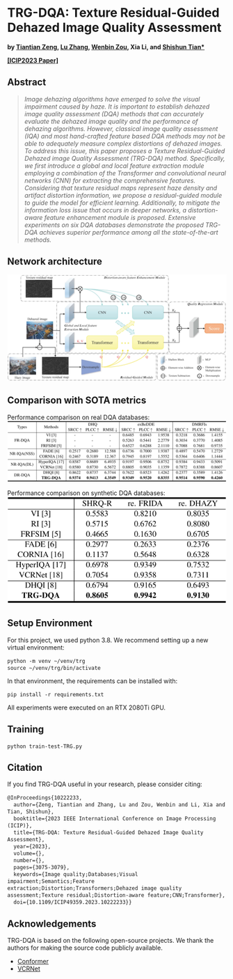 # TRG-DQA: Texture Residual-Guided Dehazed Image Quality Assessment

**by [Tiantian Zeng](https://scholar.google.com.hk/citations?user=gemAtrkAAAAJ&hl=zh-CN), [Lu Zhang](https://scholar.google.com.hk/citations?hl=zh-CN&user=BCzhwesAAAAJ&view_op=list_works&sortby=pubdate), [Wenbin Zou](https://scholar.google.com.hk/citations?user=J8-OQCIAAAAJ&hl=zh-CN), Xia Li, and [Shishun Tian*](https://scholar.google.com.hk/citations?user=gk8puWMAAAAJ&hl=zh-CN)**

**[[ICIP2023 Paper]](https://ieeexplore.ieee.org/abstract/document/10222233)**

## Abstract

>_Image dehazing algorithms have emerged to solve the visual impairment caused by haze. It is important to establish dehazed image quality assessment (DQA) methods that can accurately evaluate the dehazed image quality and the performance of dehazing algorithms. However, classical image quality assessment (IQA) and most hand-crafted feature based DQA methods may not be able to adequately measure complex distortions of dehazed images. To address this issue, this paper proposes a Texture Residual-Guided Dehazed image Quality Assessment (TRG-DQA) method. Specifically, we first introduce a global and local feature extraction module employing a combination of the Transformer and convolutional neural networks (CNN) for extracting the comprehensive features. Considering that texture residual maps represent haze density and artifact distortion information, we propose a residual-guided module to guide the model for efficient learning. Additionally, to mitigate the information loss issue that occurs in deeper networks, a distortion-aware feature enhancement module is proposed. Extensive experiments on six DQA databases demonstrate the proposed TRG-DQA achieves superior performance among all the state-of-the-art methods._

## Network architecture
![TRGDQA_network](resources/TRGDQA_network.jpg)

## Comparison with SOTA metrics

Performance comparison on real DQA databases:
![real_DQA_databases](resources/real_DQA_databases.png)

Performance comparison on synthetic DQA databases:
![syn_DQA_databases](resources/syn_DQA_databases.png)

## Setup Environment

For this project, we used python 3.8. We recommend setting up a new virtual environment:

```shell
python -m venv ~/venv/trg
source ~/venv/trg/bin/activate
```

In that environment, the requirements can be installed with:

```shell
pip install -r requirements.txt
```

All experiments were executed on an RTX 2080Ti GPU.

## Training
```shell
python train-test-TRG.py
```

## Citation

If you find TRG-DQA useful in your research, please consider citing:

```
@InProceedings{10222233,
  author={Zeng, Tiantian and Zhang, Lu and Zou, Wenbin and Li, Xia and Tian, Shishun},
  booktitle={2023 IEEE International Conference on Image Processing (ICIP)}, 
  title={TRG-DQA: Texture Residual-Guided Dehazed Image Quality Assessment}, 
  year={2023},
  volume={},
  number={},
  pages={3075-3079},
  keywords={Image quality;Databases;Visual impairment;Semantics;Feature extraction;Distortion;Transformers;Dehazed image quality assessment;Texture residual;Distortion-aware feature;CNN;Transformer},
  doi={10.1109/ICIP49359.2023.10222233}}
```

## Acknowledgements

TRG-DQA is based on the following open-source projects. We thank the authors for making the source code publicly available.

* [Conformer](https://github.com/pengzhiliang/Conformer)
* [VCRNet](https://github.com/NUIST-Videocoding/VCRNet)

